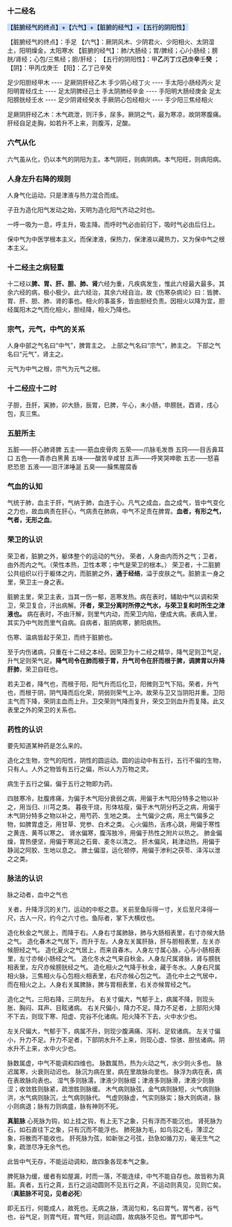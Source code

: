 ### 十二经名

<mark style="background: #ADCCFFA6;">【脏腑经气的终点】+【六气】+【脏腑的经气】+【五行的阴阳性】</mark>

【脏腑经气的终点】：手足
【六气】：厥阴风木、少阴君火、少阳相火、太阴湿土，阳明燥金，太阳寒水
【脏腑的经气】：肺/大肠经；胃/脾经；心/小肠经；膀胱/肾经；心包/三焦经；胆/肝经；
【五行的阴阳性】：甲**乙**丙**丁**戊**己**庚**辛**壬**癸** ；
	【阴】：甲丙戊庚壬
	【阳】：乙丁己辛癸


足少阳胆经甲木 ---- 足厥阴肝经乙木
手少阴心经丁火 ---- 手太阳小肠经丙火
足阳明胃经戊土 ---- 足太阴脾经己土
手太阴肺经辛金 ---- 手阳明大肠经庚金
足太阳膀胱经壬水 ---- 足少阴肾经癸水
手厥阴心包经相火 ---- 手少阳三焦经相火


 足厥阴肝经乙木：木气疏泄，则汗多，尿多。厥阴之气，最为寒凉，故阴寒腹痛。肝经自足走胸，如若升不上来，则腹泻，足酸。



### 六气从化

六气虽从化，仍以本气的阴阳为主。本气阴旺，则病阴病。本气阳旺，则病阳病。


### 人身左升右降的规则

人身气化运动，只是津液与热力混合而成。

子丑为造化阳气发动之始，天明为造化阳气齐动之时也。

一呼一吸为一息，呼主升，吸主降。而呼时气必由前归下，吸时气必由后归上。

保中气为中医学根本主义。而保津液，保热力，保津液以藏热力，又为保中气之根本主义。


### 十二经主之病轻重

十二经以**脾、胃、肝、胆、肺、肾**六经为重，凡疾病发生，惟此六经最大最多。其余六经的病，极小极少。此六经治，其余六经自治。故《伤寒杂病论》曰：皆脾、胃、肝、胆、肺、肾的事也。相火的事虽多，皆由胆经负责。因相火以降为宜，胆经属阳木之气而化相火，胆经降，相火乃降也。


### 宗气，元气，中气的关系

人身中部之气名曰“中气”，脾胃主之。
上部之气名曰“宗气”，肺主之。
下部之气名曰“元气”，肾主之。

元气为中气之根，宗气为元气之根。


### 十二经应十二时

子胆，丑肝，寅肺，卯大肠，辰胃，巳脾，午心，未小肠，申膀胱，酉肾，戌心包，亥三焦。

### 五脏所主

五脏——肝心肺肾脾
五主——筋血皮骨肉
五荣——爪脉毛发唇
五窍——目舌鼻耳口
五色——青赤白黑黄
五味——酸苦辛咸甘
五声——呼笑哭呻歌
五志——怒喜悲恐思
五液——泪汗涕唾涎
五臭——臊焦腥腐香


### 气血的认知



气统于肺，血主于肝，气纳于肺，血连于心。凡气之成血，血之成气，皆中气变化之力也，故血病责在肝心，气病责在肺病，中气不足责在脾胃。**血者，有形之气，气者，无形之血**。

### 荣卫的认识


荣卫者，脏腑之外，躯体整个的运动的气分。
荣者，人身由内而外之气；卫者，由外而内之气。（荣性本热，卫性本寒；中气是荣卫的根本。）
荣卫者，十二脏腑公共组织以行于躯体之内，而脏腑之外，**通于经络**，溢于皮肤之气。脏腑主一身之里，荣卫主一身之表。

脏腑主里，荣卫主表，当其一伤一郁，恶寒发热。病在表时，辅助中气以调和荣卫，荣卫复合，汗出病解。**汗者，荣卫分离时所停之气水，与荣卫复和时所生之津液也。** 病在表时，不由汗解，则里气内动，而荣卫内陷，便成大病。表病入里，其实乃中气败而里气自病。自病者，脏阴病寒，腑阳病热。

伤寒、温病皆起于荣卫，而终于脏腑也。

至于内伤诸病，只重在十二经之本经。因荣卫为十二经之精华，降气足则卫气足，升气足则荣气足。**降气司令在肺而根于胃，升气司令在肝而根于脾，调脾胃以升降肝肺**，荣卫自旺也。

若夫卫者，降气也，而根于阳，阳气升而后化卫，阳微则卫气下陷。荣者，升气也，而根于阴，阴气降而后化荣，阴弱则荣气上冲。故荣与卫又当阴阳并重。卫阳主气而下降，荣阴主血而上升。卫交荣则气降而复升，荣交卫则血升而复降。此又表里之外的荣卫的关系也。


### 药性的认识

要先知道某种药是怎么来的。

造化之生物，空气的阳性，阴性的圆运动。圆的运动中有五行，五行不偏的生物，只有人。人外之物皆有五行之偏，所以人为万物之灵。

病生于五行之偏，偏于五行之物即为药。

四肢寒冷，肚腹疼痛，为偏于木气阳分衰弱之病，用偏于木气阳分特多之物以补之，用当归、川芎之类。
暮夜干烧，形体枯瘦，偏于木气阴分朽乏之病，用偏于木气阴分特多之物以补之，用芍药、生地之类。
土气偏少之病，用土气偏多之物，如脾胃虚乏，用甘草、党参、白术之类。
心火偏热，舌疼心跳，用偏于寒性之黄连、黄芩以寒之。
肾水偏寒，腹泻肢冷，用偏于热性之附片以热之。
肺金偏燥，胃热便坚，用偏于寒润之石膏、麦冬以清之。
肝木偏风，耗津动热，用偏于静润之阿胶、生地以息之。
脾土偏湿，运化顿停，用偏于渗利之茯苓、泽泻以泄之之类。




### 脉法的认识

脉之动者，血中之气也

关者，升降浮沉的关门，运动的中枢之意。关前至鱼际得一寸，关后至尺泽得一尺，古人一尺，约今之六寸也。鱼际者，掌下大横纹也。

造化秋金之气居上，而降于右。人身右寸属肺脉，肺与大肠相表里，右寸亦候大肠之气。
造化春木之气居下，而升于左。人身左关属肝脉，肝与胆相表里，左关亦候胆经之气。
造化夏火之气居上，而来自春木。人身左寸属心脉，心与小肠相表里，左寸亦候小肠经之气。
造化冬水之气来自秋金。人身左尺属肾脉，肾与膀胱相表里，左尺亦候膀胱经之气。
造化相火之气降于秋金，藏于冬水。人身右尺属相火脉，三焦相火与心包相火相表里，右尺亦候心包之气。
造化中土之气居中，而在相火之上。人身右关属脾脉，脾与胃相表里，右关亦候胃经之气。


造化之气，三阳右降，三阴左升。
右关寸偏大，气郁于上，病属不降，则现头胀、胸闷、耳声、目眩诸病。
右关尺偏小，降力不足。降力不足者，上部阳火降不下去，则现下寒、阳虚、完谷不化诸病。阳火降不下去，火中水少也。

左关尺偏大，气郁于下，病属不升，则现少腹满痛、泻利、足软诸病。
左关寸偏小，升力不足。升力不足者，下部阴水升不上来，则现心虚、惊骇、胆怯诸病。阴水升不上来，水中火少也。


脉数属虚，中气不能调和四维也。
脉数属热，热为火动之气，水少则火多也。
脉迟属寒，火衰则动迟也。
脉沉为病在里，病在里故脉向里也。
脉浮为病在表，病在表故脉向表也。
湿气多则脉濡，津液少则脉细；津液多则脉滑，津液少则脉涩；收敛胜则脉紧，疏泄胜则脉缓。
木气病则脉弦，金气病则脉短，火气病则脉洪，水气病则脉沉，土气病则脉代。
气虚则脉虚，气实则脉实；脉大则病进，脉小则病退；脉有力则病盛，脉有神则不死。


**真脏脉**
心死脉为钩，如上挂之钩，有上无下之象，只有浮而不能沉也。
肾死脉为石，如石直往下之象，只有沉而不能浮也。
肺死脉为毛，如鸟羽之毛，薄涩之象，将散而不能收也。
肝死脉为弦，如新张之弓弦，劲急如循刀刃，毫无生气之象，疏泄尽净无余气也。

此皆中气无存，不能运动调和，故四象各现本气之象。

脾死脉为缓，缓者有如屋漏，时而一落，不能连续，中气不能自存也。故皆称为真脏。真者，五行之真，五行之运动圆则不见五行之真，不运动则真见，见则亡矣。（**真脏脉不可见，见者必死**）

即无五行，何能成人，故死也。无病之脉，清润匀和，名曰胃气。胃气者，谷气也，谷气足，则胃气旺，胃气旺，则运动圆，故病脉不见也。胃气即中气。














